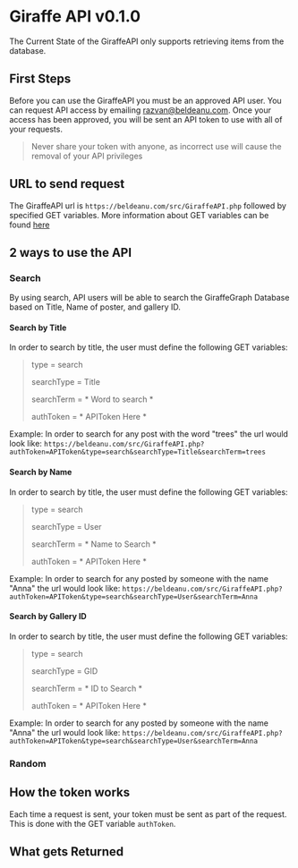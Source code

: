 # Giraffe API  v0.1.0
The Current State of the GiraffeAPI only supports retrieving items from the database.

## First Steps

Before you can use the GiraffeAPI you must be an approved API user. You can request API access by emailing razvan@beldeanu.com. Once your access has been approved, you will be sent an API token to use with all of your requests.

> Never share your token with anyone, as incorrect use will cause the removal of your API privileges

## URL  to send request

The GiraffeAPI url is `https://beldeanu.com/src/GiraffeAPI.php` followed by specified GET variables. More information about GET variables can be found [here](https://www.semrush.com/blog/url-parameters/)

## 2 ways to use the API
### Search
By using search, API users will be able to search the GiraffeGraph Database based on Title, Name of poster, and gallery ID.

#### Search by Title
In order to search by title, the user must define the following GET variables:
>type = search
>
>searchType = Title
>
>searchTerm = * Word to search *
>
>authToken = * APIToken Here *

Example: 
	In order to search for any post with the word "trees" the url would look like:
	`https://beldeanu.com/src/GiraffeAPI.php?authToken=APIToken&type=search&searchType=Title&searchTerm=trees`

#### Search by Name
In order to search by title, the user must define the following GET variables:
>type = search
>
>searchType = User
>
>searchTerm = * Name to Search *
>
>authToken = * APIToken Here *

Example: 
	In order to search for any posted by someone with the name "Anna" the url would look like:
	`https://beldeanu.com/src/GiraffeAPI.php?authToken=APIToken&type=search&searchType=User&searchTerm=Anna`

#### Search by Gallery ID
In order to search by title, the user must define the following GET variables:
>type = search
>
>searchType = GID
>
>searchTerm = * ID to Search *
>
>authToken = * APIToken Here *

Example: 
	In order to search for any posted by someone with the name "Anna" the url would look like:
	`https://beldeanu.com/src/GiraffeAPI.php?authToken=APIToken&type=search&searchType=User&searchTerm=Anna`
	
### Random
## How the token works

Each time a request is sent, your token must be sent as part of the request. This is done with the GET variable `authToken`.

## What gets Returned



